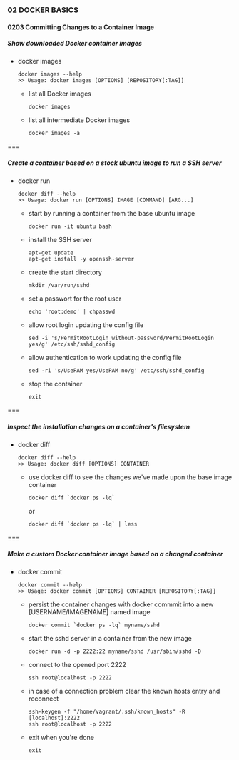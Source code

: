 ### 02 DOCKER BASICS
#### 0203 Committing Changes to a Container Image

##### Show downloaded Docker container images

- docker images  
  ```
  docker images --help
  >> Usage: docker images [OPTIONS] [REPOSITORY[:TAG]]
  ```
  - list all Docker images  
    ```
    docker images
    ```
  - list all intermediate Docker images  
    ```
    docker images -a
    ```

===

##### Create a container based on a stock ubuntu image to run a SSH server

- docker run  
  ```
  docker diff --help
  >> Usage: docker run [OPTIONS] IMAGE [COMMAND] [ARG...]
  ```
  - start by running a container from the base ubuntu image  
    ```
    docker run -it ubuntu bash
    ```
  - install the SSH server  
    ```
    apt-get update  
    apt-get install -y openssh-server
    ```
  - create the start directory  
    ```
    mkdir /var/run/sshd
    ```
  - set a passwort for the root user  
    ```
    echo 'root:demo' | chpasswd
    ```
  - allow root login updating the config file  
    ```
    sed -i 's/PermitRootLogin without-password/PermitRootLogin yes/g' /etc/ssh/sshd_config
    ```
  - allow authentication to work updating the config file  
    ```
    sed -ri 's/UsePAM yes/UsePAM no/g' /etc/ssh/sshd_config
    ```
  - stop the container  
    ```
    exit
    ```

===

##### Inspect the installation changes on a container's filesystem

- docker diff  
  ```
  docker diff --help
  >> Usage: docker diff [OPTIONS] CONTAINER
  ```
  - use docker diff to see the changes we've made upon the base image container  
    ```
    docker diff `docker ps -lq`
    ```
    or
    ```
    docker diff `docker ps -lq` | less
    ```

===

##### Make a custom Docker container image based on a changed container

- docker commit  
  ```
  docker commit --help
  >> Usage: docker commit [OPTIONS] CONTAINER [REPOSITORY[:TAG]]
  ```
  - persist the container changes with docker commmit into a new [USERNAME/IMAGENAME] named image  
    ```
    docker commit `docker ps -lq` myname/sshd
    ```
  - start the sshd server in a container from the new image  
    ```
    docker run -d -p 2222:22 myname/sshd /usr/sbin/sshd -D
    ```
  - connect to the opened port 2222  
    ```
    ssh root@localhost -p 2222
    ```
  - in case of a connection problem clear the known hosts entry and reconnect  
    ```
    ssh-keygen -f "/home/vagrant/.ssh/known_hosts" -R [localhost]:2222
    ssh root@localhost -p 2222
    ```
  - exit when you're done  
    ```
    exit
    ```
